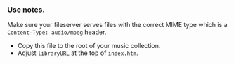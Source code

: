 ### Use notes.

Make sure your fileserver serves files with the correct MIME type which is a `Content-Type: audio/mpeg` header.

- Copy this file to the root of your music collection.
- Adjust `libraryURL` at the top of `index.htm`.
